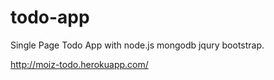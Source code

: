 todo-app
========

Single Page Todo App with node.js mongodb jqury bootstrap.

http://moiz-todo.herokuapp.com/
